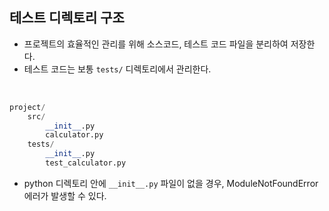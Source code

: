 ## 테스트 디렉토리 구조

- 프로젝트의 효율적인 관리를 위해 소스코드, 테스트 코드 파일을 분리하여 저장한다.
- 테스트 코드는 보통 `tests/` 디렉토리에서 관리한다.

<br>

```python
project/
    src/
		__init__.py
		calculator.py
	tests/
		__init__.py
		test_calculator.py
```

- python 디렉토리 안에 `__init__.py` 파일이 없을 경우, ModuleNotFoundError 에러가 발생할 수 있다.